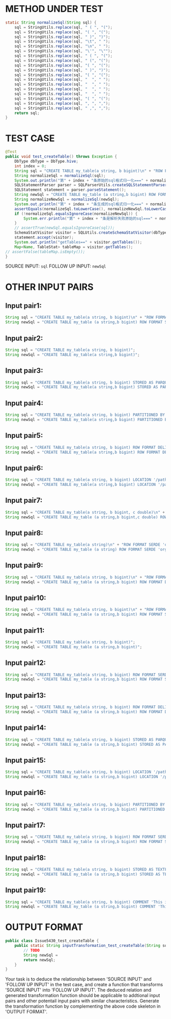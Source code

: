 # METHOD UNDER TEST
```java
static String normalizeSql(String sql) {
    sql = StringUtils.replace(sql, " ( ", "(");
    sql = StringUtils.replace(sql, "( ", "(");
    sql = StringUtils.replace(sql, " )", ")");
    sql = StringUtils.replace(sql, "\t", " ");
    sql = StringUtils.replace(sql, "\n", " ");
    sql = StringUtils.replace(sql, "\'", "\"");
    sql = StringUtils.replace(sql, " ( ", "(");
    sql = StringUtils.replace(sql, " (", "(");
    sql = StringUtils.replace(sql, "( ", "(");
    sql = StringUtils.replace(sql, " )", ")");
    sql = StringUtils.replace(sql, "( ", "(");
    sql = StringUtils.replace(sql, "  ", " ");
    sql = StringUtils.replace(sql, "  ", " ");
    sql = StringUtils.replace(sql, "  ", " ");
    sql = StringUtils.replace(sql, "  ", " ");
    sql = StringUtils.replace(sql, "( ", "(");
    sql = StringUtils.replace(sql, ", ", ",");
    sql = StringUtils.replace(sql, " ,", ",");
    return sql;
}

```


# TEST CASE
```java
@Test
public void test_createTable() throws Exception {
    DbType dbType = DbType.hive;
    int index = 0;
    String sql = "CREATE TABLE my_table(a string, b bigint)\n" + "ROW FORMAT SERDE 'org.apache.hadoop.hive.serde2.JsonSerDe'\n" + "STORED AS TEXTFILE";
    String normalizeSql = normalizeSql(sql);
    System.out.println("第" + index + "条原始的sql格式归一化===" + normalizeSql);
    SQLStatementParser parser = SQLParserUtils.createSQLStatementParser(sql, dbType);
    SQLStatement statement = parser.parseStatement();
    String newSql = "CREATE TABLE my_table (a string,b bigint) ROW FORMAT SERDE 'org.apache.hadoop.hive.serde2.JsonSerDe' STORED AS TEXTFILE";
    String normalizeNewSql = normalizeSql(newSql);
    System.out.println("第" + index + "条生成的sql格式归一化===" + normalizeNewSql);
    assertEquals(normalizeSql.toLowerCase(), normalizeNewSql.toLowerCase());
    if (!normalizeSql.equalsIgnoreCase(normalizeNewSql)) {
        System.err.println("第" + index + "条是解析失败原始的sql===" + normalizeSql);
    }
    // assertTrue(newSql.equalsIgnoreCase(sql));
    SchemaStatVisitor visitor = SQLUtils.createSchemaStatVisitor(dbType);
    statement.accept(visitor);
    System.out.println("getTables==" + visitor.getTables());
    Map<Name, TableStat> tableMap = visitor.getTables();
// assertFalse(tableMap.isEmpty());
}

```
SOURCE INPUT: `sql`
FOLLOW UP INPUT: `newSql`


# OTHER INPUT PAIRS 
## Input pair1:
```java
String sql = "CREATE TABLE my_table(a string, b bigint)\n" + "ROW FORMAT SERDE 'org.apache.hadoop.hive.serde2.JsonSerDe'\n" + "STORED AS TEXTFILE";
String newSql = "CREATE TABLE my_table (a string,b bigint) ROW FORMAT SERDE 'org.apache.hadoop.hive.serde2.JsonSerDe' STORED AS TEXTFILE";
```

## Input pair2:
```java
String sql = "CREATE TABLE my_table(a string, b bigint)";
String newSql = "CREATE TABLE my_table(a string,b bigint)";
```

## Input pair3:
```java
String sql = "CREATE TABLE my_table(a string, b bigint) STORED AS PARQUET";
String newSql = "CREATE TABLE my_table(a string,b bigint) STORED AS PARQUET";
```

## Input pair4:
```java
String sql = "CREATE TABLE my_table(a string, b bigint) PARTITIONED BY (c int)";
String newSql = "CREATE TABLE my_table(a string,b bigint) PARTITIONED BY (c int)";
```

## Input pair5:
```java
String sql = "CREATE TABLE my_table(a string, b bigint) ROW FORMAT DELIMITED FIELDS TERMINATED BY ','";
String newSql = "CREATE TABLE my_table(a string,b bigint) ROW FORMAT DELIMITED FIELDS TERMINATED BY ','";
```

## Input pair6:
```java
String sql = "CREATE TABLE my_table(a string, b bigint) LOCATION '/path/to/table'";
String newSql = "CREATE TABLE my_table(a string,b bigint) LOCATION '/path/to/table'";
```

## Input pair7:
```java
String sql = "CREATE TABLE my_table(a string, b bigint, c double)\n" + "ROW FORMAT SERDE 'org.apache.hadoop.hive.serde2.JsonSerDe'\n" + "STORED AS TEXTFILE";
String newSql = "CREATE TABLE my_table (a string,b bigint,c double) ROW FORMAT SERDE 'org.apache.hadoop.hive.serde2.JsonSerDe' STORED AS TEXTFILE";
```

## Input pair8:
```java
String sql = "CREATE TABLE my_table(a string)\n" + "ROW FORMAT SERDE 'org.apache.hadoop.hive.serde2.JsonSerDe'\n" + "STORED AS TEXTFILE";
String newSql = "CREATE TABLE my_table (a string) ROW FORMAT SERDE 'org.apache.hadoop.hive.serde2.JsonSerDe' STORED AS TEXTFILE";
```

## Input pair9:
```java
String sql = "CREATE TABLE my_table(a string, b bigint)\n" + "ROW FORMAT DELIMITED FIELDS TERMINATED BY ','\n" + "STORED AS TEXTFILE";
String newSql = "CREATE TABLE my_table (a string,b bigint) ROW FORMAT DELIMITED FIELDS TERMINATED BY ',' STORED AS TEXTFILE";
```

## Input pair10:
```java
String sql = "CREATE TABLE my_table(a string, b bigint)\n" + "ROW FORMAT SERDE 'org.apache.hadoop.hive.serde2.RegexSerDe'\n" + "STORED AS TEXTFILE";
String newSql = "CREATE TABLE my_table (a string,b bigint) ROW FORMAT SERDE 'org.apache.hadoop.hive.serde2.RegexSerDe' STORED AS TEXTFILE";
```

## Input pair11:
```java
String sql = "CREATE TABLE my_table(a string, b bigint)";
String newSql = "CREATE TABLE my_table (a string,b bigint)";
```

## Input pair12:
```java
String sql = "CREATE TABLE my_table(a string, b bigint) ROW FORMAT SERDE 'org.apache.hadoop.hive.serde2.JsonSerDe' STORED AS TEXTFILE";
String newSql = "CREATE TABLE my_table (a string,b bigint) ROW FORMAT SERDE 'org.apache.hadoop.hive.serde2.JsonSerDe' STORED AS TEXTFILE";
```

## Input pair13:
```java
String sql = "CREATE TABLE my_table(a string, b bigint) ROW FORMAT DELIMITED FIELDS TERMINATED BY ',' STORED AS TEXTFILE";
String newSql = "CREATE TABLE my_table (a string,b bigint) ROW FORMAT DELIMITED FIELDS TERMINATED BY ',' STORED AS TEXTFILE";
```

## Input pair14:
```java
String sql = "CREATE TABLE my_table(a string, b bigint) STORED AS PARQUET";
String newSql = "CREATE TABLE my_table (a string,b bigint) STORED AS PARQUET";
```

## Input pair15:
```java
String sql = "CREATE TABLE my_table(a string, b bigint) LOCATION '/path/to/table'";
String newSql = "CREATE TABLE my_table (a string,b bigint) LOCATION '/path/to/table'";
```

## Input pair16:
```java
String sql = "CREATE TABLE my_table(a string, b bigint) PARTITIONED BY (c int) STORED AS PARQUET";
String newSql = "CREATE TABLE my_table (a string,b bigint) PARTITIONED BY (c int) STORED AS PARQUET";
```

## Input pair17:
```java
String sql = "CREATE TABLE my_table(a string, b bigint) ROW FORMAT SERDE 'org.apache.hadoop.hive.serde2.JsonSerDe'";
String newSql = "CREATE TABLE my_table (a string,b bigint) ROW FORMAT SERDE 'org.apache.hadoop.hive.serde2.JsonSerDe'";
```

## Input pair18:
```java
String sql = "CREATE TABLE my_table(a string, b bigint) STORED AS TEXTFILE";
String newSql = "CREATE TABLE my_table (a string,b bigint) STORED AS TEXTFILE";
```

## Input pair19:
```java
String sql = "CREATE TABLE my_table(a string, b bigint) COMMENT 'This is a table'";
String newSql = "CREATE TABLE my_table (a string,b bigint) COMMENT 'This is a table'";
```



# OUTPUT FORMAT
```java
public class Issue5430_test_createTable {
    public static String inputTransformation_test_createTable(String sql)  {
        // TODO
        String newSql = 
		return newSql;
    }
}
```
Your task is to deduce the relationship between 'SOURCE INPUT' and 'FOLLOW UP INPUT' in the test case, and create a function that transforms 'SOURCE INPUT' into 'FOLLOW UP INPUT'.
The deduced relation and generated transformation function should be applicable to addtional input pairs and other potentail input pairs with similar characteristics.
Generate the transformation function by complementing the above code skeleton in 'OUTPUT FORMAT'.